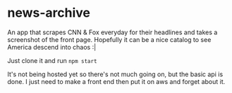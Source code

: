 # news-archive

An app that scrapes CNN &amp; Fox everyday for their headlines and takes a screenshot of the front page. Hopefully it can be a nice catalog to see America descend into chaos :|


Just clone it and run ```npm start```

It's not being hosted yet so there's not much going on, but the basic api is done. I just need to make a front end then put it on aws and forget about it.

